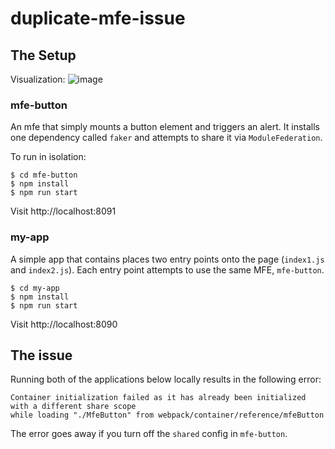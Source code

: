 # duplicate-mfe-issue

## The Setup
Visualization:
![image](https://user-images.githubusercontent.com/3267412/144610674-28875689-457d-4130-bfb2-209c16195ab6.png)


### mfe-button
An mfe that simply mounts a button element and triggers an alert.
It installs one dependency called `faker` and attempts to share it via `ModuleFederation`.

To run in isolation:
```shell
$ cd mfe-button
$ npm install
$ npm run start
```

Visit http://localhost:8091

### my-app

A simple app that contains places two entry points onto the page (`index1.js` and `index2.js`).
Each entry point attempts to use the same MFE, `mfe-button`.

```shell
$ cd my-app
$ npm install
$ npm run start
```

Visit http://localhost:8090


## The issue
Running both of the applications below locally results in the following error:

```
Container initialization failed as it has already been initialized with a different share scope
while loading "./MfeButton" from webpack/container/reference/mfeButton
```

The error goes away if you turn off the `shared` config in `mfe-button`.
